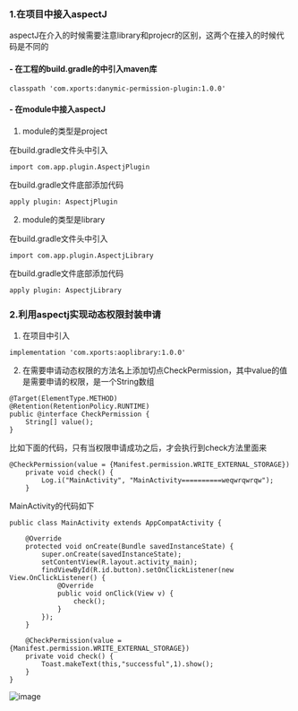 ### 1.在项目中接入aspectJ

aspectJ在介入的时候需要注意library和projecr的区别，这两个在接入的时候代码是不同的

#### -  在工程的build.gradle的中引入maven库
    

```
classpath 'com.xports:danymic-permission-plugin:1.0.0'
```


#### -  在module中接入aspectJ
1.    module的类型是project
  
在build.gradle文件头中引入
      
```
import com.app.plugin.AspectjPlugin
```


在build.gradle文件底部添加代码
    
```
apply plugin: AspectjPlugin
```


2.    module的类型是library

在build.gradle文件头中引入
      
```
import com.app.plugin.AspectjLibrary
```


在build.gradle文件底部添加代码
       
```
apply plugin: AspectjLibrary
```

### 2.利用aspectj实现动态权限封装申请
1. 在项目中引入
  
```
implementation 'com.xports:aoplibrary:1.0.0'
```
2. 在需要申请动态权限的方法名上添加切点CheckPermission，其中value的值是需要申请的权限，是一个String数组

```
@Target(ElementType.METHOD)
@Retention(RetentionPolicy.RUNTIME)
public @interface CheckPermission {
    String[] value();
}
```

比如下面的代码，只有当权限申请成功之后，才会执行到check方法里面来

```
@CheckPermission(value = {Manifest.permission.WRITE_EXTERNAL_STORAGE})
    private void check() {
        Log.i("MainActivity", "MainActivity==========weqwrqwrqw");
    }
```

MainActivity的代码如下

```
public class MainActivity extends AppCompatActivity {

    @Override
    protected void onCreate(Bundle savedInstanceState) {
        super.onCreate(savedInstanceState);
        setContentView(R.layout.activity_main);
        findViewById(R.id.button).setOnClickListener(new View.OnClickListener() {
            @Override
            public void onClick(View v) {
                check();
            }
        });
    }

    @CheckPermission(value = {Manifest.permission.WRITE_EXTERNAL_STORAGE})
    private void check() {
        Toast.makeText(this,"successful",1).show();
    }
}
```


![image](https://note.youdao.com/yws/public/resource/bd24ff9b39c238c024a1dd1a87a9f03d/xmlnote/9265C26D188341CCA22BAB9C93E90E2C/1110)
